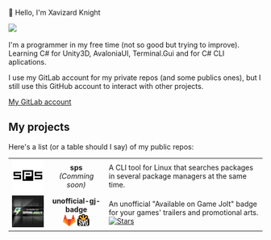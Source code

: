 👋 Hello, I'm Xavizard Knight

![](https://komarev.com/ghpvc/?username=xavizardKnight&color=orange&label=Profile+views&style=for-the-badge)


I'm a programmer in my free time (not so good but trying to improve). Learning C# for Unity3D, AvaloniaUI, Terminal.Gui and for C# CLI aplications.

I use my GitLab account for my private repos (and some publics ones), but I still use this GitHub account to interact with other projects.

<a href="https://gitlab.com/XavizardKnight">My GitLab account</a>

<!--<img src="readme/gitlab-icon-rgb.png" alt="Game Jolt black badge" width="100" href="https://gitlab.com/XavizardKnight"/>-->

## My projects
Here's a list (or a table should I say) of my public repos:
<table>
	<tr>
		<td><img src="repos/sps/sps_SquareLogoBig.png" alt="sps logo (blurry lol)" width="150"/></td>
		<td>
			<center>
				<b>sps</b>
				<br><i>(Comming soon)</i>
				<br><!--<a href="https://gitlab.com/XavizardKnight/unofficial-gj-badge">--><!--<img src="readme/gitlab-icon-rgb.png" width="25"/></a>
				<img src="readme/cs.png" alt="Game Jolt black badge" width="25"/>-->
			</center>
		</td>
		<td>
			A CLI tool for Linux that searches packages in several package managers at the same time.
			<!--<br><a href="https://gitlab.com/XavizardKnight/unofficial-gj-badge"><img alt="Stars" src="https://img.shields.io/badge/dynamic/json.svg?style=for-the-badge&label=Stars&url=https://gitlab.com/api/v4/projects/27777481&query=star_count&logo=star&color=orange"></a>
			<a href="https://gitlab.com/XavizardKnight/unofficial-gj-badge"><img alt="Licence" src="https://img.shields.io/badge/dynamic/json.svg?style=for-the-badge&label=License&url=https://gitlab.com/api/v4/projects/27777481?license=true&query=license.name&colorB=yellow"></a>
			<a href="https://gitlab.com/XavizardKnight/unofficial-gj-badge"><img alt="Open Issues" src="https://img.shields.io/badge/dynamic/json.svg?style=for-the-badge&label=Open%20issues&url=https://gitlab.com/api/v4/projects/27777481/issues_statistics&query=statistics.counts.opened&colorB=critical"></a>-->
		</td>
	</tr>
	<tr>
		<td><a href="https://gitlab.com/XavizardKnight/unofficial-gj-badge"><img src="repos/unofficial-gj-badge/gj-repo-icon-highres.png" alt="Game Jolt black badge" width="150"/></a></td>
		<td>
			<center>
				<b>unofficial-gj-badge</b>
				<br><a href="https://gitlab.com/XavizardKnight/unofficial-gj-badge"><img src="readme/gitlab-icon-rgb.png" alt="Game Jolt black badge" href="https://gitlab.com/XavizardKnight/unofficial-gj-badge" width="25"/></a>
				<img src="readme/svg.png" alt="W3C SVG Logo" width="25"/>
			</center>
		</td>
		<td>
			An unofficial "Available on Game Jolt" badge for your games' trailers and promotional arts.
			<br><a href="https://gitlab.com/XavizardKnight/unofficial-gj-badge"><img alt="Stars" src="https://img.shields.io/badge/dynamic/json.svg?style=for-the-badge&label=Stars&url=https://gitlab.com/api/v4/projects/27445856&query=star_count&logo=star&color=orange" href="https://gitlab.com/XavizardKnight/unofficial-gj-badge"></a>
		</td>
	</tr>
</table>

<!--
This is the default profile README text. I'll leave it here:
------------------------------------------------------------

**xavizardKnight/xavizardknight** is a ✨ _special_ ✨ repository because its `README.md` (this file) appears on your GitHub profile.

Here are some ideas to get you started:

- 🔭 I’m currently working on ...
- 🌱 I’m currently learning ...
- 👯 I’m looking to collaborate on ...
- 🤔 I’m looking for help with ...
- 💬 Ask me about ...
- 📫 How to reach me: ...
- 😄 Pronouns: ...
- ⚡ Fun fact: ...
-->
